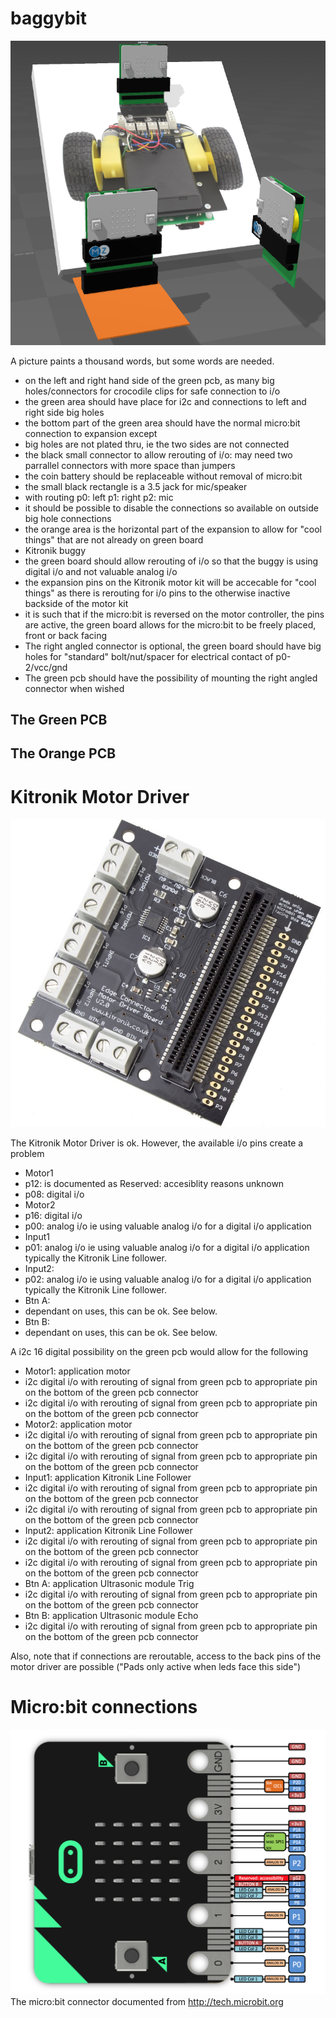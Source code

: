 # baggybit
![img](media/collection.png)

A picture paints a thousand words, but some words are needed.

- on the left and right hand side of the green pcb, as many big holes/connectors for crocodile clips for safe connection to i/o 
- the green area should have place for i2c and connections to left and right side big holes
- the bottom part of the green area should have the normal micro:bit connection to expansion except
 - big holes are not plated thru, ie the two sides are not connected
 - the black small connector to allow rerouting of i/o: may need two parrallel connectors with more space than jumpers
- the coin battery should be replaceable without removal of micro:bit
- the small black rectangle is a 3.5 jack for mic/speaker 
 - with routing p0: left p1: right p2: mic
 - it should be possible to disable the connections so available on outside big hole connections
- the orange area is the horizontal part of the expansion to allow for "cool things" that are not already on green board
- Kitronik buggy
 - the green board should allow rerouting of i/o so that the buggy is using digital i/o and not valuable analog i/o
 - the expansion pins on the Kitronik motor kit will be accecable for "cool things" as there is rerouting for i/o pins to the otherwise inactive backside of the motor kit
 - it is such that if the micro:bit is reversed on the motor controller, the pins are active, the green board allows for the micro:bit to be freely placed, front or back facing
- The right angled connector is optional, the green board should have big holes for "standard" bolt/nut/spacer for electrical contact of p0-2/vcc/gnd
 - The green pcb should have the possibility of mounting the right angled connector when wished

## The Green PCB

## The Orange PCB


# Kitronik Motor Driver
![img](media/motordriver.png)

The Kitronik Motor Driver is ok. However, the available i/o pins create a problem
- Motor1
 - p12: is documented as Reserved: accesiblity reasons unknown
 - p08: digital i/o
- Motor2
 - p16: digital i/o
 - p00: analog i/o ie using valuable analog i/o for a digital i/o application
- Input1
 - p01: analog i/o ie using valuable analog i/o for a digital i/o application typically the Kitronik Line follower.
- Input2:
 - p02: analog i/o ie using valuable analog i/o for a digital i/o application typically the Kitronik Line follower.
- Btn A:
 - dependant on uses, this can be ok. See below.
- Btn B:
 - dependant on uses, this can be ok. See below.

A i2c 16 digital possibility on the green pcb would allow for the following
- Motor1: application motor
 - i2c digital i/o with rerouting of signal from green pcb to appropriate pin on the bottom of the green pcb connector
 - i2c digital i/o with rerouting of signal from green pcb to appropriate pin on the bottom of the green pcb connector
- Motor2: application motor
 - i2c digital i/o with rerouting of signal from green pcb to appropriate pin on the bottom of the green pcb connector
 - i2c digital i/o with rerouting of signal from green pcb to appropriate pin on the bottom of the green pcb connector
- Input1: application Kitronik Line Follower
 - i2c digital i/o with rerouting of signal from green pcb to appropriate pin on the bottom of the green pcb connector
 - i2c digital i/o with rerouting of signal from green pcb to appropriate pin on the bottom of the green pcb connector
- Input2: application Kitronik Line Follower
 - i2c digital i/o with rerouting of signal from green pcb to appropriate pin on the bottom of the green pcb connector
 - i2c digital i/o with rerouting of signal from green pcb to appropriate pin on the bottom of the green pcb connector
- Btn A: application Ultrasonic module Trig
 - i2c digital i/o with rerouting of signal from green pcb to appropriate pin on the bottom of the green pcb connector
- Btn B: application Ultrasonic module Echo
 - i2c digital i/o with rerouting of signal from green pcb to appropriate pin on the bottom of the green pcb connector

Also, note that if connections are reroutable, access to the back pins of the motor driver are possible ("Pads only active when leds face this side")

# Micro:bit connections
![img](media/microbitconnector.png)
The micro:bit connector documented from http://tech.microbit.org
